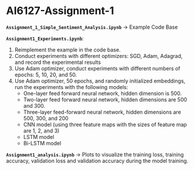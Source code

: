# AI6127-Assignment-1

<b> `Assignment_1_Simple_Sentiment_Analysis.ipynb`</b> -> Example Code Base

<b>`Assignment1_Experiments.ipynb`</b>:
  1. Reimplement the example in the code base. 
  2. Conduct experiments with different optimizers: SGD, Adam, Adagrad, and record the experimental results 
  3. Use Adam optimizer, conduct experiments with different numbers of epochs: 5, 10, 20, and 50. 
  4. Use Adam optimizer, 50 epochs, and randomly initialized embeddings, run the experiments with the following models:
     * One-layer feed forward neural network, hidden dimension is 500.
     *  Two-layer feed forward neural network, hidden dimensions are 500 and 300.
     *  Three-layer feed-forward neural network, hidden dimensions are 500, 300, and 200
     *  CNN model (using three feature maps with the sizes of feature map are 1, 2, and 3)
     *  LSTM model
     *  Bi-LSTM model

<b>`Assignment1_analysis.ipynb`</b> -> Plots to visualize the training loss, training accuracy, validation loss and validation accuracy during the model training. 
